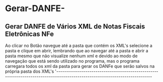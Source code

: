 # Gerar-DANFE-
Gerar DANFE de Vários XML de Notas Fiscais Eletrônicas NFe
----------------------------------------------------------
Ao clicar no Botão navegue até a pasta que contém os XML's selecione a pasta e clique em abrir,
lembrando que ao navegar até a pasta e abrir a pasta mesmo que não visualize nenhum xml e devido ao 
modo de navegação que está sendo utilizado no programa, mas o programa carregara todos os xml da pasta para gerar os DANFe 
que serão salvos na própria pasta dos XML's
'-------------------------------------------------------------------------------------------------------------------------------
